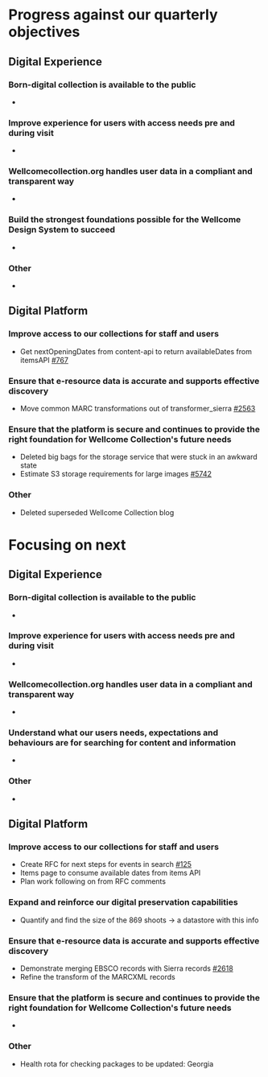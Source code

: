 # Progress against our quarterly objectives
## Digital Experience
### Born-digital collection is available to the public
- 
 
### Improve experience for users with access needs pre and during visit
- 
 
### Wellcomecollection.org handles user data in a compliant and transparent way
- 

### Build the strongest foundations possible for the Wellcome Design System to succeed
- 
 
### Other
- 

## Digital Platform
### Improve access to our collections for staff and users
- Get nextOpeningDates from content-api to return availableDates from itemsAPI [#767](https://github.com/wellcomecollection/catalogue-api/issues/767)
 
### Ensure that e-resource data is accurate and supports effective discovery
- Move common MARC transformations out of transformer_sierra [#2563](https://github.com/wellcomecollection/catalogue-pipeline/issues/2563)
 
### Ensure that the platform is secure and continues to provide the right foundation for Wellcome Collection's future needs
- Deleted big bags for the storage service that were stuck in an awkward state
- Estimate S3 storage requirements for large images [#5742](https://github.com/wellcomecollection/platform/issues/5742)

### Other
- Deleted superseded Wellcome Collection blog


# Focusing on next
## Digital Experience
### Born-digital collection is available to the public
- 
 
### Improve experience for users with access needs pre and during visit 
- 
 
### Wellcomecollection.org handles user data in a compliant and transparent way
-  

### Understand what our users needs, expectations and behaviours are for searching for content and information
- 
  
### Other
- 

## Digital Platform
### Improve access to our collections for staff and users
-  Create RFC for next steps for events in search [#125](https://github.com/wellcomecollection/content-api/issues/125)
-  Items page to consume available dates from items API
-  Plan work following on from RFC comments

### Expand and reinforce our digital preservation capabilities​
- Quantify and find the size of the 869 shoots -> a datastore with this info
 
### Ensure that e-resource data is accurate and supports effective discovery
- Demonstrate merging EBSCO records with Sierra records [#2618](https://github.com/wellcomecollection/catalogue-pipeline/issues/2618)
- Refine the transform of the MARCXML records
 
### Ensure that the platform is secure and continues to provide the right foundation for Wellcome Collection's future needs
- 

### Other 
- Health rota for checking packages to be updated: Georgia
